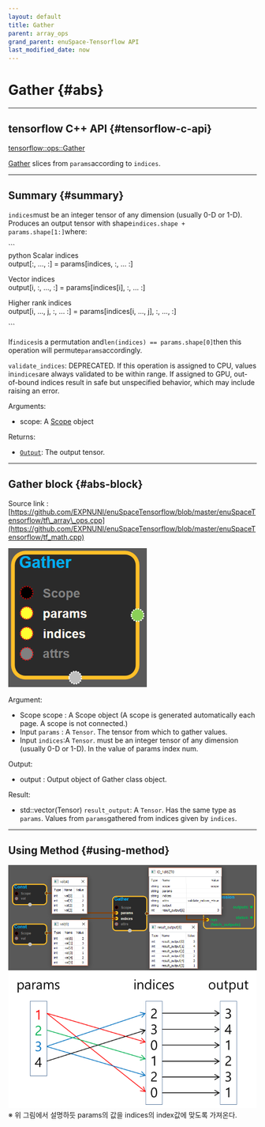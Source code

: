 ```yaml
--- 
layout: default 
title: Gather 
parent: array_ops 
grand_parent: enuSpace-Tensorflow API 
last_modified_date: now 
--- 
```


# Gather {#abs}

---

## tensorflow C++ API {#tensorflow-c-api}

[tensorflow::ops::Gather](https://www.tensorflow.org/api_docs/cc/class/tensorflow/ops/gather.html)

[Gather](https://www.tensorflow.org/api_docs/cc/class/tensorflow/ops/gather.html#classtensorflow_1_1ops_1_1_gather) slices from `params`according to `indices`.

---

## Summary {#summary}

`indices`must be an integer tensor of any dimension \(usually 0-D or 1-D\). Produces an output tensor with shape`indices.shape + params.shape[1:]`where:

\`\`\`  
python Scalar indices  
output\[:, ..., :\] = params\[indices, :, ... :\]

Vector indices  
output\[i, :, ..., :\] = params\[indices\[i\], :, ... :\]

Higher rank indices  
output\[i, ..., j, :, ... :\] = params\[indices\[i, ..., j\], :, ..., :\]

\`\`\`

If`indices`is a permutation and`len(indices) == params.shape[0]`then this operation will permute`params`accordingly.

`validate_indices`: DEPRECATED. If this operation is assigned to CPU, values in`indices`are always validated to be within range. If assigned to GPU, out-of-bound indices result in safe but unspecified behavior, which may include raising an error.

Arguments:

* scope: A [Scope](https://www.tensorflow.org/api_docs/cc/class/tensorflow/scope.html#classtensorflow_1_1_scope) object

Returns:

* [`Output`](https://www.tensorflow.org/api_docs/cc/class/tensorflow/output.html#classtensorflow_1_1_output): The output tensor.

---

## Gather block {#abs-block}

Source link :[https://github.com/EXPNUNI/enuSpaceTensorflow/blob/master/enuSpaceTensorflow/tf\_array\_ops.cpp](https://github.com/EXPNUNI/enuSpaceTensorflow/blob/master/enuSpaceTensorflow/tf_math.cpp)

![](../assets/array_ops/gather1.png)

Argument:

* Scope scope : A Scope object \(A scope is generated automatically each page. A scope is not connected.\)
* Input `params` : A `Tensor`. The tensor from which to gather values. 
* Input `indices`:A `Tensor`. must be an integer tensor of any dimension \(usually 0-D or 1-D\). In the value of params index num.

Output:

* output : Output object of Gather class object.

Result:

* std::vector\(Tensor\) `result_output`: A `Tensor`. Has the same type as `params`. Values from `params`gathered from indices given by `indices`.

---

## Using Method {#using-method}

![](../assets/array_ops/gather2.png)   
![](../assets/array_ops/gather설명.png)  
※ 위 그림에서 설명하듯 params의 값을 indices의 index값에 맞도록 가져온다.



